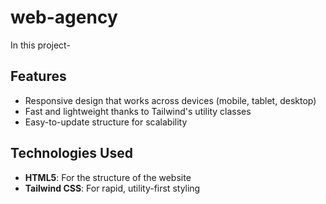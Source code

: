 # web-agency
In this project-
## Features
- Responsive design that works across devices (mobile, tablet, desktop)
- Fast and lightweight thanks to Tailwind's utility classes
- Easy-to-update structure for scalability

## Technologies Used
- **HTML5**: For the structure of the website
- **Tailwind CSS**: For rapid, utility-first styling

